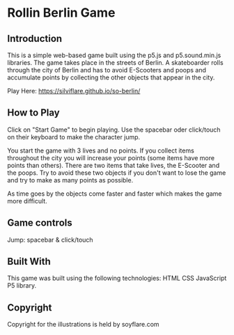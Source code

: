 # Rollin Berlin Game

## Introduction

This is a simple web-based game built using the p5.js and p5.sound.min.js libraries.
The game takes place in the streets of Berlin. A skateboarder rolls through the city of Berlin and has to avoid E-Scooters and poops and accumulate points by collecting the other objects that appear in the city.

Play Here: https://silviflare.github.io/so-berlin/

## How to Play

Click on "Start Game" to begin playing. Use the spacebar oder click/touch on their keyboard to make the character jump.

You start the game with 3 lives and no points. If you collect items throughout the city you will increase your points (some items have more points than others). There are two items that take lives, the E-Scooter and the poops. Try to avoid these two objects if you don't want to lose the game and try to make as many points as possible.

As time goes by the objects come faster and faster which makes the game more difficult.

## Game controls

Jump: spacebar & click/touch

## Built With

This game was built using the following technologies: HTML CSS JavaScript P5 library.

## Copyright

Copyright for the illustrations is held by soyflare.com
